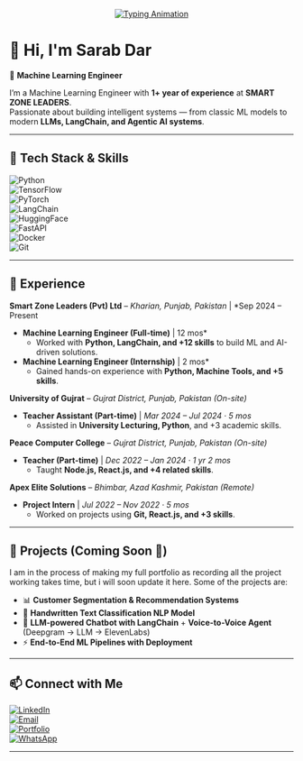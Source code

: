 <!-- Typing SVG Banner -->
<p align="center">
  <a href="https://github.com/YOUR_GITHUB_ID">
    <img src="https://readme-typing-svg.demolab.com?font=Fira+Code&weight=500&size=24&pause=1000&color=3EB489&center=true&vCenter=true&width=600&lines=Machine+Learning+Engineer;AI+%26+LLM+Explorer;Python+%7C+LangChain+%7C+Agentic+Systems;Always+Learning+Always+Building" alt="Typing Animation" />
  </a>
</p>

# 👋 Hi, I'm Sarab Dar  

🤖 **Machine Learning Engineer**

I’m a Machine Learning Engineer with **1+ year of experience** at **SMART ZONE LEADERS**.  
Passionate about building intelligent systems — from classic ML models to modern **LLMs, LangChain, and Agentic AI systems**.  

---

## 🔧 Tech Stack & Skills  

![Python](https://img.shields.io/badge/Python-3776AB?style=for-the-badge&logo=python&logoColor=white)  
![TensorFlow](https://img.shields.io/badge/TensorFlow-FF6F00?style=for-the-badge&logo=tensorflow&logoColor=white)  
![PyTorch](https://img.shields.io/badge/PyTorch-EE4C2C?style=for-the-badge&logo=pytorch&logoColor=white)  
![LangChain](https://img.shields.io/badge/LangChain-1C3C3C?style=for-the-badge&logoColor=white)  
![HuggingFace](https://img.shields.io/badge/HuggingFace-FEC601?style=for-the-badge&logo=huggingface&logoColor=black)  
![FastAPI](https://img.shields.io/badge/FastAPI-009688?style=for-the-badge&logo=fastapi&logoColor=white)  
![Docker](https://img.shields.io/badge/Docker-2496ED?style=for-the-badge&logo=docker&logoColor=white)  
![Git](https://img.shields.io/badge/Git-F05032?style=for-the-badge&logo=git&logoColor=white)  

---

## 🚀 Experience  

**Smart Zone Leaders (Pvt) Ltd** – *Kharian, Punjab, Pakistan*  | *Sep 2024 – Present
- **Machine Learning Engineer (Full-time)** | 12 mos*  
  - Worked with **Python, LangChain, and +12 skills** to build ML and AI-driven solutions.  
- **Machine Learning Engineer (Internship)** | 2 mos*  
  - Gained hands-on experience with **Python, Machine Tools, and +5 skills**.  

**University of Gujrat** – *Gujrat District, Punjab, Pakistan (On-site)*  
- **Teacher Assistant (Part-time)** | *Mar 2024 – Jul 2024 · 5 mos*  
  - Assisted in **University Lecturing, Python**, and +3 academic skills.  

**Peace Computer College** – *Gujrat District, Punjab, Pakistan (On-site)*  
- **Teacher (Part-time)** | *Dec 2022 – Jan 2024 · 1 yr 2 mos*  
  - Taught **Node.js, React.js, and +4 related skills**.  

**Apex Elite Solutions** – *Bhimbar, Azad Kashmir, Pakistan (Remote)*  
- **Project Intern** | *Jul 2022 – Nov 2022 · 5 mos*  
  - Worked on projects using **Git, React.js, and +3 skills**.  

---

## 📂 Projects (Coming Soon 🚧)  
I am in the process of making my full portfolio as recording all the project working takes time, but i will soon update it here. 
Some of the projects are:
- 📊 **Customer Segmentation & Recommendation Systems**  
- 🧠 **Handwritten Text Classification NLP Model**  
- 🤖 **LLM-powered Chatbot with LangChain** + **Voice-to-Voice Agent** (Deepgram → LLM → ElevenLabs)  
- ⚡ **End-to-End ML Pipelines with Deployment**  

---


## 📫 Connect with Me  

[![LinkedIn](https://img.shields.io/badge/LinkedIn-0A66C2?style=for-the-badge&logo=linkedin&logoColor=white)](https://www.linkedin.com/in/sarab-dar/)  
[![Email](https://img.shields.io/badge/Email-D14836?style=for-the-badge&logo=gmail&logoColor=white)](mailto:darsarab421@gmail.com)  
[![Portfolio](https://img.shields.io/badge/Portfolio-000000?style=for-the-badge&logo=vercel&logoColor=white)](https://sarabdar.netlify.app/index.html)  
[![WhatsApp](https://img.shields.io/badge/WhatsApp-25D366?style=for-the-badge&logo=whatsapp&logoColor=white)](https://wa.me/923117958055)  

--- 
